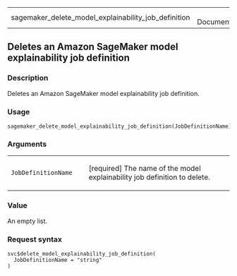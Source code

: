<table style="width: 100%;">
<tbody>
<tr class="odd">
<td>sagemaker_delete_model_explainability_job_definition</td>
<td style="text-align: right;">R Documentation</td>
</tr>
</tbody>
</table>

## Deletes an Amazon SageMaker model explainability job definition

### Description

Deletes an Amazon SageMaker model explainability job definition.

### Usage

    sagemaker_delete_model_explainability_job_definition(JobDefinitionName)

### Arguments

<table>
<colgroup>
<col style="width: 35%" />
<col style="width: 65%" />
</colgroup>
<tbody>
<tr class="odd">
<td><code
id="sagemaker_delete_model_explainability_job_definition_:_JobDefinitionName">JobDefinitionName</code></td>
<td><p>[required] The name of the model explainability job definition to
delete.</p></td>
</tr>
</tbody>
</table>

### Value

An empty list.

### Request syntax

    svc$delete_model_explainability_job_definition(
      JobDefinitionName = "string"
    )
